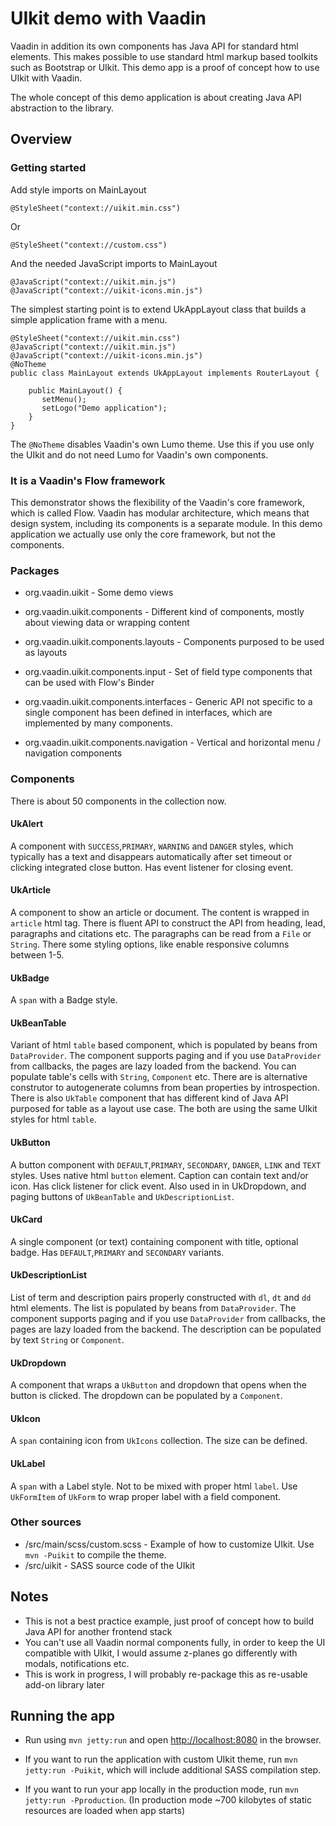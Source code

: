 # UIkit demo with Vaadin

Vaadin in addition its own components has Java API for standard html elements. This makes possible to use standard html markup based toolkits such as Bootstrap or UIkit. This demo app is a proof of concept how to use UIkit with Vaadin.

The whole concept of this demo application is about creating Java API abstraction to the library.

## Overview

### Getting started

Add style imports on MainLayout

    @StyleSheet("context://uikit.min.css")

Or

    @StyleSheet("context://custom.css")


And the needed JavaScript imports to MainLayout

    @JavaScript("context://uikit.min.js")
    @JavaScript("context://uikit-icons.min.js")

The simplest starting point is to extend UkAppLayout class that builds a simple application frame with a menu.

    @StyleSheet("context://uikit.min.css")
    @JavaScript("context://uikit.min.js")
    @JavaScript("context://uikit-icons.min.js")
    @NoTheme
    public class MainLayout extends UkAppLayout implements RouterLayout {

        public MainLayout() {
           setMenu();
           setLogo("Demo application");
        }
    }

The `@NoTheme` disables Vaadin's own Lumo theme. Use this if you use only the UIkit and do not need Lumo for Vaadin's own components.

### It is a Vaadin's Flow framework

This demonstrator shows the flexibility of the Vaadin's core framework, which is called Flow. Vaadin has modular architecture, which means that design system, including its components is a separate module. In this demo application we actually use only the core framework, but not the components.

### Packages

* org.vaadin.uikit - Some demo views

* org.vaadin.uikit.components - Different kind of components, mostly about viewing data or wrapping content

* org.vaadin.uikit.components.layouts - Components purposed to be used as layouts

* org.vaadin.uikit.components.input - Set of field type components that can be used with Flow's Binder

* org.vaadin.uikit.components.interfaces - Generic API not specific to a single component has been defined in interfaces, which are implemented by many components.

* org.vaadin.uikit.components.navigation - Vertical and horizontal menu / navigation components

### Components

There is about 50 components in the collection now.

#### UkAlert

A component with `SUCCESS`,`PRIMARY`, `WARNING` and `DANGER` styles, which typically has a text and disappears automatically after set timeout or clicking integrated close button. Has event listener for closing event.

#### UkArticle

A component to show an article or document. The content is wrapped in `article` html tag. There is fluent API to construct the API from heading, lead, paragraphs and citations etc. The paragraphs can be read from a `File` or `String`. There some styling options, like enable responsive columns between 1-5. 

#### UkBadge

A `span` with a Badge style.

#### UkBeanTable<T>

Variant of html `table` based component, which is populated by beans from `DataProvider`. The component supports paging and if you use `DataProvider` from callbacks, the pages are lazy loaded from the backend. You can populate table's cells with `String`, `Component` etc. There are is alternative construtor to autogenerate columns from bean properties by introspection. There is also `UkTable` component that has different kind of Java API purposed for table as a layout use case. The both are using the same UIkit styles for html `table`.

#### UkButton

A button component with `DEFAULT`,`PRIMARY`, `SECONDARY`, `DANGER`, `LINK` and `TEXT` styles. Uses native html `button` element. Caption can contain text and/or icon. Has click listener for click event. Also used in in UkDropdown, and paging buttons of `UkBeanTable` and `UkDescriptionList`.

#### UkCard

A single component (or text) containing component with title, optional badge. Has  `DEFAULT`,`PRIMARY` and `SECONDARY` variants.

#### UkDescriptionList<T>

List of term and description pairs properly constructed with `dl`, `dt` and `dd` html elements. The list is populated by beans from `DataProvider`. The component supports paging and if you use `DataProvider` from callbacks, the pages are lazy loaded from the backend. The description can be populated by text `String` or `Component`.

#### UkDropdown

A component that wraps a `UkButton` and dropdown that opens when the button is clicked. The dropdown can be populated by a `Component`.

#### UkIcon

A `span` containing icon from `UkIcons` collection. The size can be defined.

#### UkLabel

A `span` with a Label style. Not to be mixed with proper html `label`. Use `UkFormItem` of `UkForm` to wrap proper label with a field component.

### Other sources

* /src/main/scss/custom.scss - Example of how to customize UIkit. Use `mvn -Puikit` to compile the theme.
* /src/uikit - SASS source code of the UIkit 

## Notes

* This is not a best practice example, just proof of concept how to build Java API for another frontend stack
* You can't use all Vaadin normal components fully, in order to keep the UI compatible with UIkit, I would assume z-planes go differently with modals, notifications etc.
* This is work in progress, I will probably re-package this as re-usable add-on library later

## Running the app

* Run using `mvn jetty:run` and open [http://localhost:8080](http://localhost:8080) in the browser.

* If you want to run the application with custom UIkit theme, run `mvn jetty:run -Puikit`, which will include additional SASS compilation step.

* If you want to run your app locally in the production mode, run `mvn jetty:run -Pproduction`.
(In production mode ~700 kilobytes of static resources are loaded when app starts)
